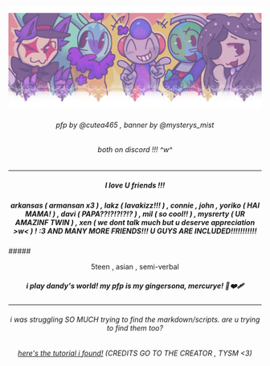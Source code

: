 ![image alt](https://github.com/infectious-bites/infectious-bites/blob/51fae22d303dd9d38a27142b9514fee3638e9797/Untitled5_20251020175824.png)
###### <p align="center">pfp by @cutea465 , banner by @mysterys_mist</p>
###### <p align="center">both on discord !!! ^w^</p>
* * *
#####  <p align="center">I love U friends !!!</p>
##### <p align="center">arkansas ( armansan x3 ) , lakz ( lavakizz!!! ) , connie , john , yoriko ( HAI MAMA! ) , davi ( PAPA??!?!?!?!? ) , mil ( so cool!! ) , mysrerty ( UR AMAZINF TWIN ) , xen ( we dont talk much but u deserve appreciation >w< ) ! :3 AND MANY MORE FRIENDS!!! U   GUYS ARE INCLUDED!!!!!!!!!!!</p>
#####<p align="center">5teen , asian , semi-verbal</p>
##### <p align="center">i play dandy's world! my pfp is my gingersona, mercurye! 🍪❤️‍🩹</p>
* * *
###### <p align="center">i was struggling SO MUCH trying to find the markdown/scripts. are u trying to find them too? 
###### <p align="center">[here's the tutorial i found!](https://gist.github.com/nikhilnayyar002/7a35e653d3d590e317c829243e73b110#h5) (CREDITS GO TO THE CREATOR , TYSM <3)</p>
